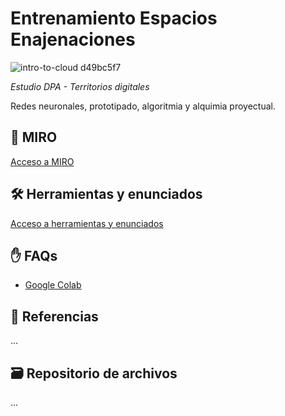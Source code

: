 # Entrenamiento Espacios Enajenaciones

![intro-to-cloud d49bc5f7](archivos/intro_.gif)

*Estudio DPA - Territorios digitales*

Redes neuronales, prototipado, algoritmia y alquimia proyectual.


## 📌 MIRO
[Acceso a MIRO](https://miro.com/app/board/uXjVN1J8oIk=/?share_link_id=652324629133)

## 🛠️ Herramientas y enunciados
[Acceso a herramientas y enunciados](/semanas/README.md)

## ✋ FAQs
- [Google Colab](/faqs/google_colab.md)

## 🧨 Referencias
...

## 🗃️ Repositorio de archivos
...



